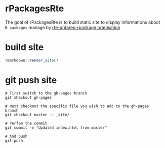 
<!-- README.md is generated from README.Rmd. Please edit that file -->

# rPackagesRte

<!-- badges: start -->
<!-- badges: end -->

The goal of rPackagesRte is to build static site to display informations
about `R packages` manage by [rte-antares-rpackage
oranisation](https://github.com/rte-antares-rpackage)

# build site

``` r
rmarkdown::render_site()
```

# git push site

    # First switch to the gh-pages branch
    git checkout gh-pages

    # Next checkout the specific file you wish to add to the gh-pages branch
    git checkout master -- _site/

    # Perfom the commit
    git commit -m "Updated index.html from master"

    # And push
    git push 
